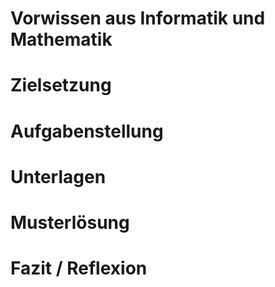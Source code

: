 # Vorwissen aus Informatik und Mathematik

# Zielsetzung

# Aufgabenstellung

# Unterlagen

# Musterlösung

# Fazit / Reflexion
